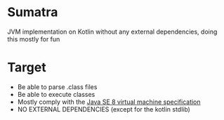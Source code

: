 # Sumatra
JVM implementation on Kotlin without any external dependencies, doing this mostly for fun

# Target
 - Be able to parse .class files
 - Be able to execute classes
 - Mostly comply with the [Java SE 8 virtual machine specification](https://docs.oracle.com/javase/specs/jvms/se8/html/)
 - NO EXTERNAL DEPENDENCIES (except for the kotlin stdlib)
